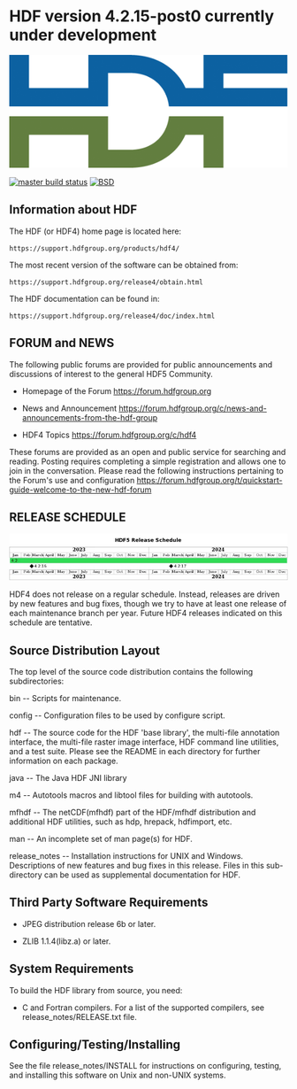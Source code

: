 HDF version 4.2.15-post0 currently under development
===================================================

![HDF Logo](doc/img/HDF.png)

[![master build status](https://img.shields.io/github/actions/workflow/status/HDFGroup/hdf4/main.yml?branch=master&label=master)](https://github.com/HDFGroup/hdf4/actions?query=branch%3Amaster)
[![BSD](https://img.shields.io/badge/License-BSD-blue.svg)](https://github.com/HDFGroup/hdf4/blob/develop/COPYING)

Information about HDF
---------------------

 The HDF (or HDF4) home page is located here:

    https://support.hdfgroup.org/products/hdf4/

 The most recent version of the software can be obtained from:

    https://support.hdfgroup.org/release4/obtain.html

 The HDF documentation can be found in:

    https://support.hdfgroup.org/release4/doc/index.html


FORUM and NEWS
--------------
The following public forums are provided for public announcements and discussions
of interest to the general HDF5 Community.

   - Homepage of the Forum
   https://forum.hdfgroup.org

   - News and Announcement
   https://forum.hdfgroup.org/c/news-and-announcements-from-the-hdf-group

   - HDF4 Topics
   https://forum.hdfgroup.org/c/hdf4

These forums are provided as an open and public service for searching and reading.
Posting requires completing a simple registration and allows one to join in the
conversation.  Please read the following instructions pertaining to the Forum's
use and configuration
    https://forum.hdfgroup.org/t/quickstart-guide-welcome-to-the-new-hdf-forum


RELEASE SCHEDULE
----------------

![HDF4 release schedule](doc/img/release-schedule.png) 

HDF4 does not release on a regular schedule. Instead, releases are driven by
new features and bug fixes, though we try to have at least one release of each
maintenance branch per year. Future HDF4 releases indicated on this schedule
are tentative.


Source Distribution Layout
--------------------------

 The top level of the source code distribution contains the following 
 subdirectories:

   bin    -- Scripts for maintenance.

   config -- Configuration files to be used by configure script.

   hdf    -- The source code for the HDF 'base library', the multi-file 
             annotation interface, the multi-file raster image interface, 
             HDF command line utilities, and a test suite. 
             Please see the README in each directory for further 
             information on each package. 

   java   -- The Java HDF JNI library

   m4     -- Autotools macros and libtool files for building with autotools.

   mfhdf  -- The netCDF(mfhdf) part of the HDF/mfhdf distribution and
             additional HDF utilities, such as hdp, hrepack, hdfimport, etc.

   man    -- An incomplete set of man page(s) for HDF.

   release\_notes -- 
             Installation instructions for UNIX and Windows.
             Descriptions of new features and bug fixes in this release.
             Files in this sub-directory can be used as supplemental 
             documentation for HDF. 


Third Party Software Requirements
---------------------------------
  * JPEG distribution release 6b or later.

  * ZLIB 1.1.4(libz.a) or later. 


System Requirements
-------------------
 To build the HDF library from source, you need:

   * C and Fortran compilers. For a list of the supported compilers,
     see release_notes/RELEASE.txt file.


Configuring/Testing/Installing 
------------------------------
 See the file release\_notes/INSTALL for instructions on configuring, testing,
 and installing this software on Unix and non-UNIX systems.

